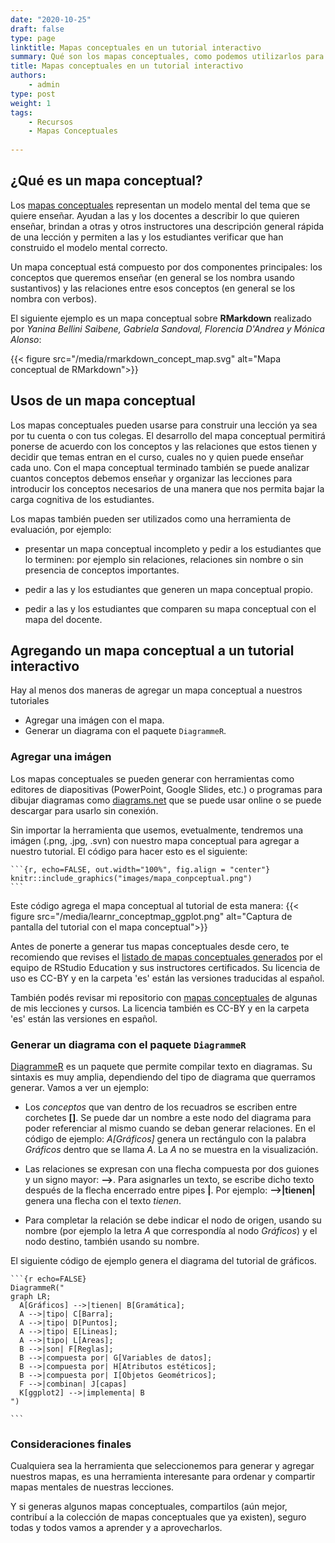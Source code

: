 ```yaml
---
date: "2020-10-25"
draft: false
type: page
linktitle: Mapas conceptuales en un tutorial interactivo
summary: Qué son los mapas conceptuales, como podemos utilizarlos para enseñar y como agrearlos a un tutorial de learnr.
title: Mapas conceptuales en un tutorial interactivo
authors: 
    - admin
type: post
weight: 1
tags: 
    - Recursos
    - Mapas Conceptuales
  
---
```


## ¿Qué es un mapa conceptual?

Los [mapas conceptuales](https://teachtogether.tech/es/index.html#s:memory-concept-maps) representan un modelo mental del tema que se quiere enseñar. Ayudan a las y los docentes a describir lo que quieren enseñar, brindan a otras y otros instructores una descripción general rápida de una lección y permiten a las y los estudiantes verificar que han construido el modelo mental correcto.

Un mapa conceptual está compuesto por dos componentes principales: los conceptos que queremos enseñar (en general se los nombra usando sustantivos) y las relaciones entre esos conceptos (en general se los nombra con verbos).

El siguiente ejemplo es un mapa conceptual sobre **RMarkdown** realizado por _Yanina Bellini Saibene, Gabriela Sandoval, Florencia D'Andrea y Mónica Alonso_:

{{< figure src="/media/rmarkdown_concept_map.svg" alt="Mapa conceptual de RMarkdown">}}

## Usos de un mapa conceptual

Los mapas conceptuales pueden usarse para construir una lección ya sea por tu cuenta o con tus colegas.  El desarrollo del mapa conceptual permitirá ponerse de acuerdo con los conceptos y las relaciones que estos tienen y decidir que temas entran en el curso, cuales no y quien puede enseñar cada uno.  Con el mapa conceptual terminado también se puede analizar cuantos conceptos debemos enseñar y organizar las lecciones para introducir los conceptos necesarios de una manera que nos permita bajar la carga cognitiva de los estudiantes.

Los mapas también pueden ser utilizados como una herramienta de evaluación, por ejemplo: 

* presentar un mapa conceptual incompleto y pedir a los estudiantes que lo terminen: por ejemplo sin relaciones, relaciones sin nombre o sin presencia de conceptos importantes.

* pedir a las y los estudiantes que generen un mapa conceptual propio.

* pedir a las y los estudiantes que comparen su mapa conceptual con el mapa del docente.

## Agregando un mapa conceptual a un tutorial interactivo

Hay al menos dos maneras de agregar un mapa conceptual a nuestros tutoriales

* Agregar una imágen con el mapa.
* Generar un diagrama con el paquete `DiagrammeR`.

### Agregar una imágen

Los mapas conceptuales se pueden generar con herramientas como editores de diapositivas (PowerPoint, Google Slides, etc.) o programas para dibujar diagramas como [diagrams.net](https://www.diagrams.net/) que se puede usar online o se puede descargar para usarlo sin conexión.

Sin importar la herramienta que usemos, evetualmente, tendremos una imágen (.png, .jpg, .svn) con nuestro mapa conceptual para agregar a nuestro tutorial.  El código para hacer esto es el siguiente:

````{r}
```{r, echo=FALSE, out.width="100%", fig.align = "center"}
knitr::include_graphics("images/mapa_conpceptual.png")  
```
````
Este código agrega el mapa conceptual al tutorial de esta manera:
{{< figure src="/media/learnr_conceptmap_ggplot.png" alt="Captura de pantalla del tutorial con el mapa conceptual">}}

Antes de ponerte a generar tus mapas conceptuales desde cero, te recomiendo que revises el [listado de mapas conceptuales generados](https://github.com/rstudio/concept-maps) por el equipo de RStudio Education y sus instructores certificados. Su licencia de uso es CC-BY y en la carpeta 'es' están las versiones traducidas al español.

También podés revisar mi repositorio con [mapas conceptuales](https://github.com/yabellini/concept_maps) de algunas de mis lecciones y cursos.  La licencia también es CC-BY y en la carpeta 'es' están las versiones en español.

### Generar un diagrama con el paquete `DiagrammeR`

[DiagrammeR](https://rich-iannone.github.io/DiagrammeR/) es un paquete que permite compilar texto en diagramas.  Su sintaxis es muy amplia, dependiendo del tipo de diagrama que querramos generar. Vamos a ver un ejemplo: 

* Los _conceptos_ que van dentro de los recuadros se escriben entre corchetes **[]**.  Se puede dar un nombre a este nodo del diagrama para poder referenciar al mismo cuando se deban generar relaciones.  En el código de ejemplo: *A[Gráficos]* genera un rectángulo con la palabra *Gráficos* dentro que se llama _A_. La _A_ no se muestra en la visualización.

* Las relaciones se expresan con una flecha compuesta por dos guiones y un signo mayor: **-->**. Para asignarles un texto, se escribe dicho texto después de la flecha encerrado entre pipes **|**. Por ejemplo: **-->|tienen|** genera una flecha con el texto _tienen_.

* Para completar la relación se debe indicar el nodo de origen, usando su nombre (por ejemplo la letra *A* que correspondía al nodo *Gráficos*) y el nodo destino, también usando su nombre.

El siguiente código de ejemplo genera el diagrama del tutorial de gráficos.

````{r}
```{r echo=FALSE}
DiagrammeR("
graph LR;
  A[Gráficos] -->|tienen| B[Gramática];
  A -->|tipo| C[Barra];
  A -->|tipo| D[Puntos];
  A -->|tipo| E[Lineas];
  A -->|tipo| L[Areas];
  B -->|son| F[Reglas];
  B -->|compuesta por| G[Variables de datos];
  B -->|compuesta por| H[Atributos estéticos];
  B -->|compuesta por| I[Objetos Geométricos];
  F -->|combinan| J[capas]
  K[ggplot2] -->|implementa| B
")

```
````
### Consideraciones finales

Cualquiera sea la herramienta que seleccionemos para generar y agregar nuestros mapas, es una herramienta interesante para ordenar y compartir mapas mentales de nuestras lecciones.

Y si generas algunos mapas conceptuales, compartilos (aún mejor, contribuí a la colección de mapas conceptuales que ya existen), seguro todas y todos vamos a aprender y a aprovecharlos.